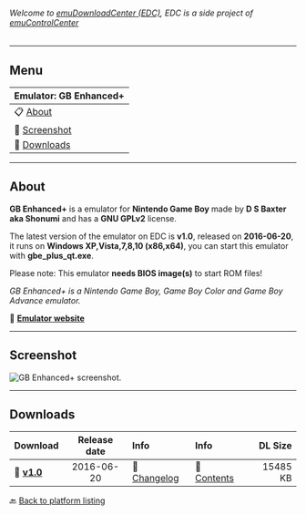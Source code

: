 ###### Welcome to [emuDownloadCenter (EDC)](https://github.com/PhoenixInteractiveNL/emuDownloadCenter/wiki/), EDC is a side project of [emuControlCenter](https://github.com/PhoenixInteractiveNL/emuControlCenter/wiki/)
***
## Menu
| **Emulator: GB Enhanced+** |
|:---------|
| :clipboard: [About](#about) |
| :sunrise: [Screenshot](#screenshot) |
| :floppy_disk: [Downloads](#downloads) |
***
## About
**GB Enhanced+** is a emulator for **Nintendo Game Boy** made by **D S Baxter aka Shonumi** and has a **GNU GPLv2** license.

The latest version of the emulator on EDC is **v1.0**, released on **2016-06-20**, it runs on **Windows XP,Vista,7,8,10 (x86,x64)**, you can start this emulator with **gbe_plus_qt.exe**.

Please note: This emulator **needs BIOS image(s)** to start ROM files!

_GB Enhanced+ is a Nintendo Game Boy, Game Boy Color and Game Boy Advance emulator._

:link: [**Emulator website**](http://github.com/shonumi/gbe-plus)
***
## Screenshot
![](https://raw.githubusercontent.com/PhoenixInteractiveNL/emuDownloadCenter/master/hooks/gbeplus/screen.jpg "GB Enhanced+ screenshot.")
***
## Downloads
| Download | Release date  | Info       | Info       | DL Size    |
|:---------|:-------------:|:-----------|:-----------|-----------:|
| :floppy_disk: [**v1.0**](https://github.com/PhoenixInteractiveNL/edc-repo0003/raw/master/gbeplus/1.0.7z) | 2016-06-20 | :page_facing_up: [Changelog](https://github.com/PhoenixInteractiveNL/edc-repo0003/blob/master/gbeplus/1.0_changelog.txt) | :mag_right: [Contents](https://github.com/PhoenixInteractiveNL/edc-repo0003/blob/master/gbeplus/1.0_contents.txt) | 15485 KB |

:back: [Back to platform listing](https://github.com/PhoenixInteractiveNL/emuDownloadCenter/wiki/EDC-Platform-List)
